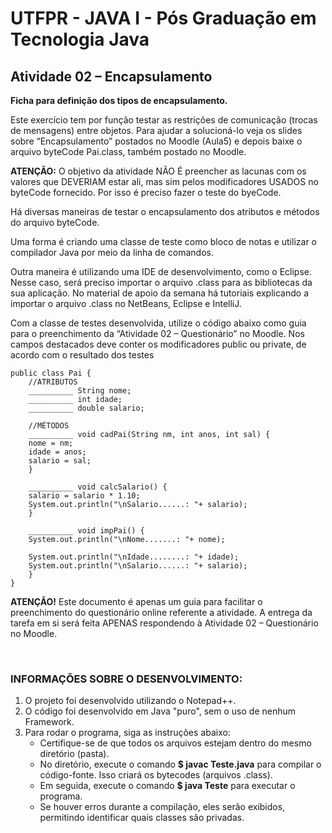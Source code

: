 # UTFPR - JAVA I - Pós Graduação em Tecnologia Java

## Atividade 02 – Encapsulamento

**Ficha para definição dos tipos de encapsulamento.**

Este exercício tem por função testar as restrições de comunicação (trocas de mensagens) entre objetos. Para ajudar a solucioná-lo veja os slides sobre “Encapsulamento” postados no Moodle (Aula5) e depois baixe o arquivo byteCode Pai.class, também postado no Moodle.

**ATENÇÃO:** O objetivo da atividade NÃO É preencher as lacunas com os valores que DEVERIAM estar ali, mas sim pelos modificadores USADOS no byteCode fornecido. Por isso é preciso fazer o teste do byeCode.

Há diversas maneiras de testar o encapsulamento dos atributos e métodos do arquivo byteCode.

Uma forma é criando uma classe de teste como bloco de notas e utilizar o compilador Java por meio da linha de comandos.

Outra maneira é utilizando uma IDE de desenvolvimento, como o Eclipse. Nesse caso, será preciso importar o arquivo .class para as bibliotecas da sua aplicação. No material de apoio da semana há tutoriais explicando a importar o arquivo .class no NetBeans, Eclipse e IntelliJ.

Com a classe de testes desenvolvida, utilize o código abaixo como guia para o preenchimento da “Atividade 02 – Questionário” no Moodle. Nos campos destacados deve conter os modificadores public ou private, de acordo com o resultado dos testes

    public class Pai {
        //ATRIBUTOS
        __________ String nome;
        __________ int idade;
        __________ double salario;
        
        //MÉTODOS
        __________ void cadPai(String nm, int anos, int sal) {
        nome = nm;
        idade = anos;
        salario = sal;
        }

        __________ void calcSalario() {
        salario = salario * 1.10;
        System.out.println("\nSalario......: "+ salario);
        }
        
        __________ void impPai() {
        System.out.println("\nNome.......: "+ nome);

        System.out.println("\nIdade........: "+ idade);
        System.out.println("\nSalario......: "+ salario);
        }
    }

**ATENÇÃO!**
Este documento é apenas um guia para facilitar o preenchimento do questionário online referente a atividade. A entrega da tarefa em si será feita APENAS respondendo à Atividade 02 – Questionário no Moodle.

&nbsp;
### INFORMAÇÕES SOBRE O DESENVOLVIMENTO:
1. O projeto foi desenvolvido utilizando o Notepad++.
2. O código foi desenvolvido em Java "puro", sem o uso de nenhum Framework.
3. Para rodar o programa, siga as instruções abaixo:
    - Certifique-se de que todos os arquivos estejam dentro do mesmo diretório (pasta).
    - No diretório, execute o comando **$ javac Teste.java** para compilar o código-fonte. Isso criará os bytecodes (arquivos .class).
    - Em seguida, execute o comando **$ java Teste** para executar o programa.
    - Se houver erros durante a compilação, eles serão exibidos, permitindo identificar quais classes são privadas.